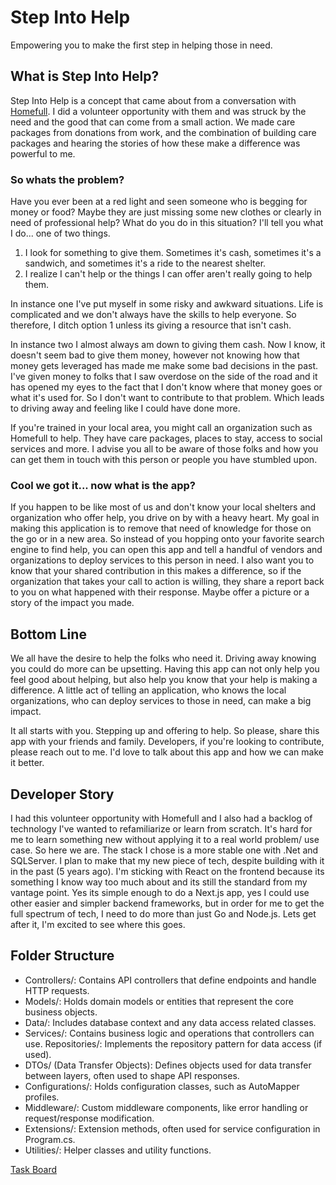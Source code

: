 # Step Into Help

Empowering you to make the first step in helping those in need.

## What is Step Into Help?

Step Into Help is a concept that came about from a conversation with [Homefull](https://www.homefull.org/). I did a volunteer opportunity with them and was struck by the need and the good that can come from a small action. We made care packages from donations from work, and the combination of building care packages and hearing the stories of how these make a difference was powerful to me.

### So whats the problem?

Have you ever been at a red light and seen someone who is begging for money or food? Maybe they are just missing some new clothes or clearly in need of professional help?
What do you do in this situation?
I'll tell you what I do... one of two things.

1. I look for something to give them. Sometimes it's cash, sometimes it's a sandwich, and sometimes it's a ride to the nearest shelter.
2. I realize I can't help or the things I can offer aren't really going to help them.

In instance one I've put myself in some risky and awkward situations. Life is complicated and we don't always have the skills to help everyone. So therefore, I ditch option 1 unless its giving a resource that isn't cash.

In instance two I almost always am down to giving them cash. Now I know, it doesn't seem bad to give them money, however not knowing how that money gets leveraged has made me make some bad decisions in the past. I've given money to folks that I saw overdose on the side of the road and it has opened my eyes to the fact that I don't know where that money goes or what it's used for. So I don't want to contribute to that problem. Which leads to driving away and feeling like I could have done more.

If you're trained in your local area, you might call an organization such as Homefull to help. They have care packages, places to stay, access to social services and more. I advise you all to be aware of those folks and how you can get them in touch with this person or people you have stumbled upon.

### Cool we got it... now what is the app?

If you happen to be like most of us and don't know your local shelters and organization who offer help, you drive on by with a heavy heart. My goal in making this application is to remove that need of knowledge for those on the go or in a new area. So instead of you hopping onto your favorite search engine to find help, you can open this app and tell a handful of vendors and organizations to deploy services to this person in need. I also want you to know that your shared contribution in this makes a difference, so if the organization that takes your call to action is willing, they share a report back to you on what happened with their response. Maybe offer a picture or a story of the impact you made.

## Bottom Line

We all have the desire to help the folks who need it. Driving away knowing you could do more can be upsetting. Having this app can not only help you feel good about helping, but also help you know that your help is making a difference. A little act of telling an application, who knows the local organizations, who can deploy services to those in need, can make a big impact.

It all starts with you. Stepping up and offering to help. So please, share this app with your friends and family. Developers, if you're looking to contribute, please reach out to me. I'd love to talk about this app and how we can make it better.

## Developer Story

I had this volunteer opportunity with Homefull and I also had a backlog of technology I've wanted to refamiliarize or learn from scratch. It's hard for me to learn something new without applying it to a real world problem/ use case. So here we are. The stack I chose is a more stable one with .Net and SQLServer. I plan to make that my new piece of tech, despite building with it in the past (5 years ago). I'm sticking with React on the frontend because its something I know way too much about and its still the standard from my vantage point. Yes its simple enough to do a Next.js app, yes I could use other easier and simpler backend frameworks, but in order for me to get the full spectrum of tech, I need to do more than just Go and Node.js. Lets get after it, I'm excited to see where this goes.

## Folder Structure

- Controllers/: Contains API controllers that define endpoints and handle HTTP requests.
- Models/: Holds domain models or entities that represent the core business objects.
- Data/: Includes database context and any data access related classes.
- Services/: Contains business logic and operations that controllers can use.
  Repositories/: Implements the repository pattern for data access (if used).
- DTOs/ (Data Transfer Objects): Defines objects used for data transfer between layers, often used to shape API responses.
- Configurations/: Holds configuration classes, such as AutoMapper profiles.
- Middleware/: Custom middleware components, like error handling or request/response modification.
- Extensions/: Extension methods, often used for service configuration in Program.cs.
- Utilities/: Helper classes and utility functions.

[Task Board](https://www.notion.so/Step-Into-Help-1142a239c46c8040897cd46a22e24681)
